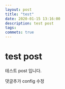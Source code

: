 ```yaml
---
layout: post
title: "test"
date: 2020-01-15 13:16:00
description: test post
tags: 
commets: true
---
```


# test post

테스트 post 입니다.

댓글추가 config 수정
<script id="dsq-count-scr" src="//msc9533.disqus.com/count.js" async></script>
